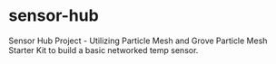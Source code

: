 # sensor-hub
Sensor Hub Project - Utilizing Particle Mesh and Grove Particle Mesh Starter Kit to build a basic networked temp sensor.

